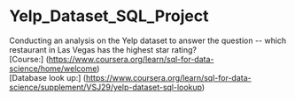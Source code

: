 # Yelp_Dataset_SQL_Project
Conducting an analysis on the Yelp dataset to answer the question -- which restaurant in Las Vegas has the highest star rating? <br /> 
[Course:] (https://www.coursera.org/learn/sql-for-data-science/home/welcome) <br /> 
[Database look up:] (https://www.coursera.org/learn/sql-for-data-science/supplement/VSJ29/yelp-dataset-sql-lookup)
